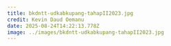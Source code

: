 ```yaml
---
title: bkdntt-udkabkupang-tahapII2023.jpg
credit: Kevin Daud Oemanu
date: 2025-08-24T14:22:13.778Z
image: ../images/bkdntt-udkabkupang-tahapII2023.jpg
---
```


